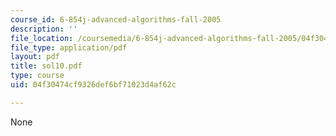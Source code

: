 ```yaml
---
course_id: 6-854j-advanced-algorithms-fall-2005
description: ''
file_location: /coursemedia/6-854j-advanced-algorithms-fall-2005/04f30474cf9326def6bf71023d4af62c_sol10.pdf
file_type: application/pdf
layout: pdf
title: sol10.pdf
type: course
uid: 04f30474cf9326def6bf71023d4af62c

---
```

None